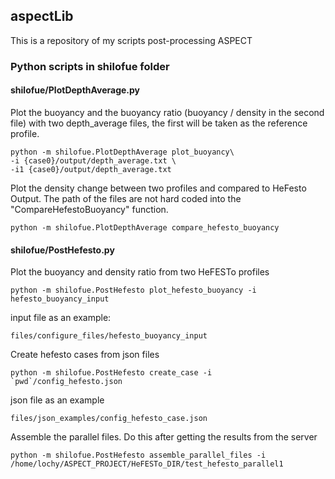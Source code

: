 ## aspectLib

This is a repository of my scripts post-processing ASPECT

### Python scripts in shilofue folder

#### shilofue/PlotDepthAverage.py

Plot the buoyancy and the buoyancy ratio (buoyancy / density in the second file)
with two depth_average files, the first will be taken as the reference profile.

    python -m shilofue.PlotDepthAverage plot_buoyancy\
    -i {case0}/output/depth_average.txt \
    -i1 {case0}/output/depth_average.txt

Plot the density change between two profiles and compared to HeFesto Output.
The path of the files are not hard coded into the "CompareHefestoBuoyancy" function.

    python -m shilofue.PlotDepthAverage compare_hefesto_buoyancy

#### shilofue/PostHefesto.py

Plot the buoyancy and density ratio from two HeFESTo profiles

    python -m shilofue.PostHefesto plot_hefesto_buoyancy -i hefesto_buoyancy_input

input file as an example:

    files/configure_files/hefesto_buoyancy_input

Create hefesto cases from json files

    python -m shilofue.PostHefesto create_case -i `pwd`/config_hefesto.json

json file as an example

    files/json_examples/config_hefesto_case.json

Assemble the parallel files. Do this after getting the results from the server

    python -m shilofue.PostHefesto assemble_parallel_files -i /home/lochy/ASPECT_PROJECT/HeFESTo_DIR/test_hefesto_parallel1
